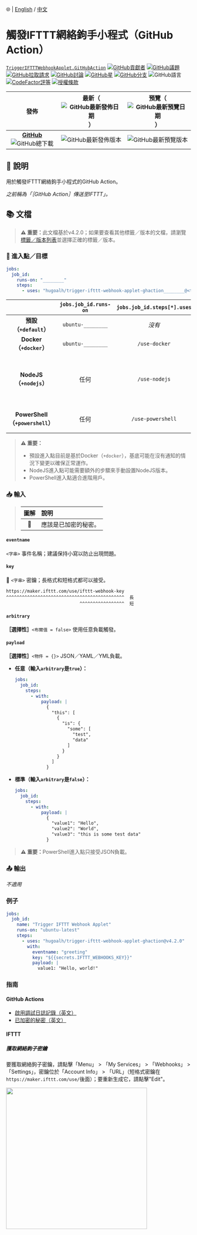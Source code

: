 🌐 | [English](./README.md) / [中文](./README-ZHHANT.md)

# 觸發IFTTT網絡鉤手小程式（GitHub Action）

[`TriggerIFTTTWebhookApplet.GitHubAction`](https://github.com/hugoalh/trigger-ifttt-webhook-applet-ghaction)
[![GitHub貢獻者](https://img.shields.io/github/contributors/hugoalh/trigger-ifttt-webhook-applet-ghaction?label=%E8%B2%A2%E7%8D%BB%E8%80%85&logo=github&logoColor=ffffff&style=flat-square)](https://github.com/hugoalh/trigger-ifttt-webhook-applet-ghaction/graphs/contributors)
[![GitHub議題](https://img.shields.io/github/issues-raw/hugoalh/trigger-ifttt-webhook-applet-ghaction?label=%E8%AD%B0%E9%A1%8C&logo=github&logoColor=ffffff&style=flat-square)](https://github.com/hugoalh/trigger-ifttt-webhook-applet-ghaction/issues)
[![GitHub拉取請求](https://img.shields.io/github/issues-pr-raw/hugoalh/trigger-ifttt-webhook-applet-ghaction?label=%E6%8B%89%E5%8F%96%E8%AB%8B%E6%B1%82&logo=github&logoColor=ffffff&style=flat-square)](https://github.com/hugoalh/trigger-ifttt-webhook-applet-ghaction/pulls)
[![GitHub討論](https://img.shields.io/github/discussions/hugoalh/trigger-ifttt-webhook-applet-ghaction?label=%E8%A8%8E%E8%AB%96&logo=github&logoColor=ffffff&style=flat-square)](https://github.com/hugoalh/trigger-ifttt-webhook-applet-ghaction/discussions)
[![GitHub星](https://img.shields.io/github/stars/hugoalh/trigger-ifttt-webhook-applet-ghaction?label=%E6%98%9F&logo=github&logoColor=ffffff&style=flat-square)](https://github.com/hugoalh/trigger-ifttt-webhook-applet-ghaction/stargazers)
[![GitHub分支](https://img.shields.io/github/forks/hugoalh/trigger-ifttt-webhook-applet-ghaction?label=%E5%88%86%E6%94%AF&logo=github&logoColor=ffffff&style=flat-square)](https://github.com/hugoalh/trigger-ifttt-webhook-applet-ghaction/network/members)
![GitHub語言](https://img.shields.io/github/languages/count/hugoalh/trigger-ifttt-webhook-applet-ghaction?label=%E8%AA%9E%E8%A8%80&logo=github&logoColor=ffffff&style=flat-square)
[![CodeFactor評等](https://img.shields.io/codefactor/grade/github/hugoalh/trigger-ifttt-webhook-applet-ghaction?label=%E8%A9%95%E7%AD%89&logo=codefactor&logoColor=ffffff&style=flat-square)](https://www.codefactor.io/repository/github/hugoalh/trigger-ifttt-webhook-applet-ghaction)
[![授權條款](https://img.shields.io/static/v1?label=%E6%8E%88%E6%AC%8A%E6%A2%9D%E6%AC%BE&message=MIT&style=flat-square)](./LICENSE-ZHHANT.md)

| **發佈** | **最新**（![GitHub最新發佈日期](https://img.shields.io/github/release-date/hugoalh/trigger-ifttt-webhook-applet-ghaction?label=%20&style=flat-square)） | **預覽**（![GitHub最新預覽日期](https://img.shields.io/github/release-date-pre/hugoalh/trigger-ifttt-webhook-applet-ghaction?label=%20&style=flat-square)） |
|:-:|:-:|:-:|
| [**GitHub**](https://github.com/hugoalh/trigger-ifttt-webhook-applet-ghaction/releases) ![GitHub總下載](https://img.shields.io/github/downloads/hugoalh/trigger-ifttt-webhook-applet-ghaction/total?label=%20&style=flat-square) | ![GitHub最新發佈版本](https://img.shields.io/github/release/hugoalh/trigger-ifttt-webhook-applet-ghaction?sort=semver&label=%20&style=flat-square) | ![GitHub最新預覽版本](https://img.shields.io/github/release/hugoalh/trigger-ifttt-webhook-applet-ghaction?include_prereleases&sort=semver&label=%20&style=flat-square) |

## 📝 說明

用於觸發IFTTT網絡鉤手小程式的GitHub Action。

*之前稱為「［GitHub Action］傳送至IFTTT」。*

## 📚 文檔

> <b>⚠ 重要：</b>此文檔基於v4.2.0；如果要查看其他標籤／版本的文檔，請瀏覽[標籤／版本列表](https://github.com/hugoalh/trigger-ifttt-webhook-applet-ghaction/tags)並選擇正確的標籤／版本。

### 🎯 進入點／目標

```yml
jobs:
  job_id:
    runs-on: "________"
    steps:
      - uses: "hugoalh/trigger-ifttt-webhook-applet-ghaction________@<tag/version>"
```

|  | **`jobs.job_id.runs-on`** | **`jobs.job_id.steps[*].uses`** | **需要軟體** |
|:-:|:-:|:-:|:-:|
| **預設（`+default`）** | `ubuntu-________` | *沒有* | Docker |
| **Docker（`+docker`）** | `ubuntu-________` | `/use-docker` | Docker |
| **NodeJS（`+nodejs`）** | 任何 | `/use-nodejs` | NodeJS（>= v14.15.0） + NPM（>= v6.14.8） |
| **PowerShell（`+powershell`）** | 任何 | `/use-powershell` | PowerShell（>= v7.2.0） |

> **⚠ 重要：**
>
> - 預設進入點目前是基於Docker（`+docker`），基底可能在沒有通知的情況下變更以確保正常運作。
> - NodeJS進入點可能需要額外的步驟來手動設置NodeJS版本。
> - PowerShell進入點適合進階用戶。

### 📥 輸入

> | **圖解** | **說明** |
> |:-:|:--|
> | 🔐 | 應該是已加密的秘密。 |

#### `eventname`

`<字串>` 事件名稱；建議保持小寫以防止出現問題。

#### `key`

**🔐** `<字串>` 密鑰；長格式和短格式都可以接受。

```
https://maker.ifttt.com/use/ifttt-webhook-key
^^^^^^^^^^^^^^^^^^^^^^^^^^^^^^^^^^^^^^^^^^^^^  長
                            ^^^^^^^^^^^^^^^^^  短
```

#### `arbitrary`

<b>［選擇性］</b>`<布爾值 = false>` 使用任意負載觸發。

#### `payload`

<b>［選擇性］</b>`<物件 = {}>` JSON／YAML／YML負載。

- **任意（輸入`arbitrary`是`true`）：**
  ```yml
  jobs:
    job_id:
      steps:
        - with:
            payload: |
              {
                "this": [
                  {
                    "is": {
                      "some": [
                        "test",
                        "data"
                      ]
                    }
                  }
                ]
              }
  ```
- **標準（輸入`arbitrary`是`false`）：**
  ```yml
  jobs:
    job_id:
      steps:
        - with:
            payload: |
              {
                "value1": "Hello",
                "value2": "World",
                "value3": "this is some test data"
              }
  ```

> <b>⚠ 重要：</b>PowerShell進入點只接受JSON負載。

### 📤 輸出

*不適用*

### 例子

```yml
jobs:
  job_id:
    name: "Trigger IFTTT Webhook Applet"
    runs-on: "ubuntu-latest"
    steps:
      - uses: "hugoalh/trigger-ifttt-webhook-applet-ghaction@v4.2.0"
        with:
          eventname: "greeting"
          key: "${{secrets.IFTTT_WEBHOOKS_KEY}}"
          payload: |
            value1: "Hello, world!"
```

### 指南

#### GitHub Actions

- [啟用調試日誌記錄（英文）](https://docs.github.com/en/actions/managing-workflow-runs/enabling-debug-logging)
- [已加密的秘密（英文）](https://docs.github.com/en/actions/reference/encrypted-secrets)

#### IFTTT

##### 獲取網絡鉤子密鑰

要獲取網絡鉤子密鑰，請點擊「Menu」 > 「My Services」 > 「Webhooks」 > 「Settings」，密鑰位於「Account Info」 > 「URL」（短格式密鑰在`https://maker.ifttt.com/use/`後面）；要重新生成它，請點擊"Edit"。

<img src="https://i.imgur.com/ihnqN5B.png" width="384px"/>
